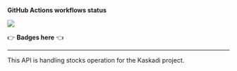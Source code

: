 **GitHub Actions workflows status**

![](https://img.shields.io/github/workflow/status/kaskadi/stocks-api/deploy?label=deployed&logo=Amazon%20AWS)
<!-- Only for branches which are not release/** or master -->
<!-- ![](https://img.shields.io/github/workflow/status/kaskadi/stocks-api/syntax-test?label=syntax-test&logo=serverless) -->

:point_right: **Badges here** :point_left:

****

This API is handling stocks operation for the Kaskadi project.
